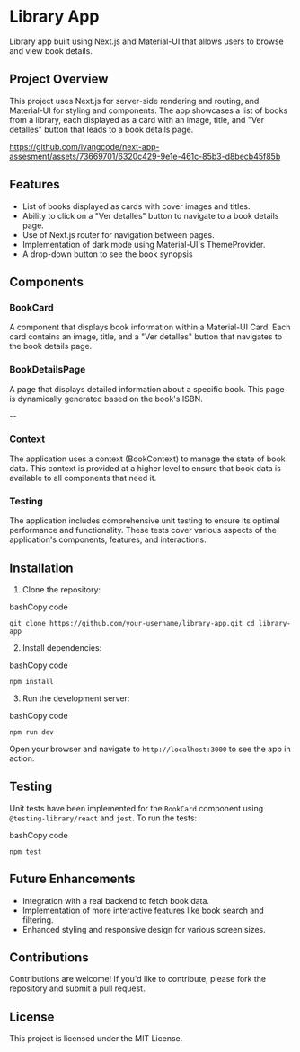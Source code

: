 # Library App

Library app built using Next.js and Material-UI that allows users to browse and view book details.

## Project Overview

This project uses Next.js for server-side rendering and routing, and Material-UI for styling and components. The app showcases a list of books from a library, each displayed as a card with an image, title, and "Ver detalles" button that leads to a book details page.


https://github.com/ivangcode/next-app-assesment/assets/73669701/6320c429-9e1e-461c-85b3-d8becb45f85b


## Features

- List of books displayed as cards with cover images and titles.
- Ability to click on a "Ver detalles" button to navigate to a book details page.
- Use of Next.js router for navigation between pages.
- Implementation of dark mode using Material-UI's ThemeProvider.
- A drop-down button to see the book synopsis

## Components

### BookCard

A component that displays book information within a Material-UI Card. Each card contains an image, title, and a "Ver detalles" button that navigates to the book details page.

### BookDetailsPage

A page that displays detailed information about a specific book. This page is dynamically generated based on the book's ISBN.

--
### Context

The application uses a context (BookContext) to manage the state of book data. This context is provided at a higher level to ensure that book data is available to all components that need it.

### Testing

The application includes comprehensive unit testing to ensure its optimal performance and functionality. These tests cover various aspects of the application's components, features, and interactions.


## Installation

1. Clone the repository:

bashCopy code

`git clone https://github.com/your-username/library-app.git cd library-app`

2. Install dependencies:

bashCopy code

`npm install`

3. Run the development server:

bashCopy code

`npm run dev`

Open your browser and navigate to `http://localhost:3000` to see the app in action.

## Testing

Unit tests have been implemented for the `BookCard` component using `@testing-library/react` and `jest`. To run the tests:

bashCopy code

`npm test`

## Future Enhancements

- Integration with a real backend to fetch book data.
- Implementation of more interactive features like book search and filtering.
- Enhanced styling and responsive design for various screen sizes.

## Contributions

Contributions are welcome! If you'd like to contribute, please fork the repository and submit a pull request.

## License

This project is licensed under the MIT License.
